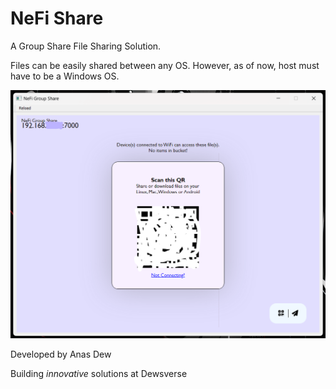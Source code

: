 # NeFi Share
A Group Share File Sharing Solution.

Files can be easily shared between any OS. However, as of now, host must have to be a Windows OS.

![](./README_FILES/qr.png)


Developed by Anas Dew

Building _innovative_ solutions at Dewsverse